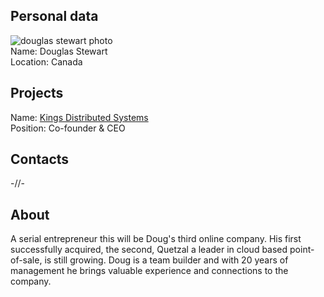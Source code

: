 ## Personal data
![douglas stewart photo](photo/douglas_stewart.jpg)  
Name:   Douglas Stewart  
Location: Canada  
## Projects 
Name: [Kings Distributed Systems](../projects/kings_distributed_systems.md)  
Position: Co-founder & CEO   
## Contacts
-//-
## About
A serial entrepreneur this will be Doug's third online company. His first successfully acquired, the second, Quetzal a leader in cloud based point-of-sale, is still growing. Doug is a team builder and with 20 years of management he brings valuable experience and connections to the company.
